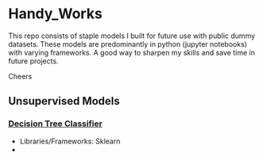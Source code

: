 # Handy_Works
This repo consists of staple models I built for future use with public dummy datasets. These models are predominantly in python (jupyter notebooks) with varying frameworks. A good way to sharpen my skills and save time in future projects. 

Cheers

## Unsupervised Models
### [Decision Tree Classifier](https://github.com/Lat-San/Handy_Works/blob/dd0fad2641e17b88031d0f44442cc8c2951cfba7/(Supervised%20Models)DecisionTreeClass.ipynb)
- Libraries/Frameworks: Sklearn
- 
